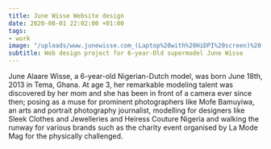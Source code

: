 ```yaml
---
title: June Wisse Website design
date: 2020-08-01 22:02:00 +01:00
tags:
- work
image: "/uploads/www.junewisse.com_(Laptop%20with%20HiDPI%20screen)%20(2).png"
subtitle: Web design project for 6-year-Old supermodel June Wisse
---
```


June Alaare Wisse, a 6-year-old Nigerian-Dutch model, was born June 18th, 2013 in Tema, Ghana. At age 3, her remarkable modeling talent was discovered by her mom and she has been in front of a camera ever since then; posing as a muse for prominent photographers like Mofe Bamuyiwa, an arts and portrait photography journalist, modelling for designers like Sleek Clothes and Jewelleries and Heiress Couture Nigeria and walking the runway for various brands such as the charity event organised by La Mode Mag for the physically challenged.